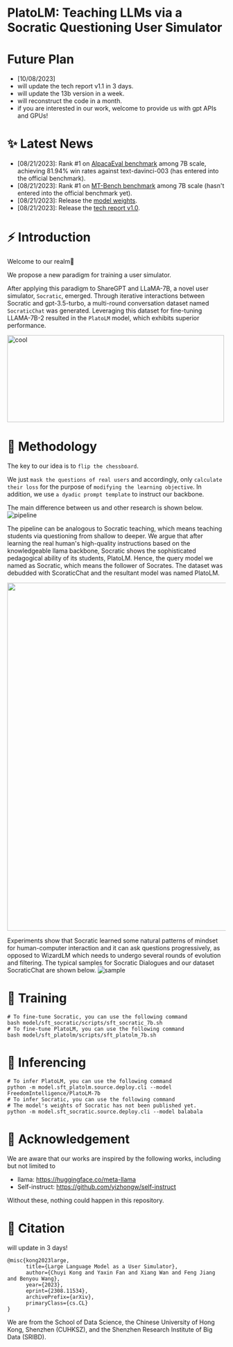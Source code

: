 # PlatoLM: Teaching LLMs via a Socratic Questioning User Simulator

# Future Plan
- [10/08/2023]
- will update the tech report v1.1 in 3 days.
- will update the 13b version in a week.
- will reconstruct the code in a month.
- if you are interested in our work, welcome to provide us with gpt APIs and GPUs!

# ✨ Latest News
- [08/21/2023]: Rank #1 on [AlpacaEval benchmark](https://tatsu-lab.github.io/alpaca_eval/) among 7B scale, achieving 81.94% win rates against text-davinci-003 (has entered into the official benchmark).
- [08/21/2023]: Rank #1 on [MT-Bench benchmark](https://huggingface.co/spaces/lmsys/chatbot-arena-leaderboard) among 7B scale (hasn't entered into the official benchmark yet).
- [08/21/2023]: Release the [model weights](https://huggingface.co/FreedomIntelligence/PlatoLM-7b/tree/main).
- [08/21/2023]: Release the [tech report v1.0](https://arxiv.org/abs/2308.11534).

# ⚡ Introduction
Welcome to our realm:hugs:

We propose a new paradigm for training a user simulator. 

After applying this paradigm to ShareGPT and LLaMA-7B, a novel user simulator, `Socratic`, emerged. Through iterative interactions between Socratic and gpt-3.5-turbo, a multi-round conversation dataset named `SocraticChat` was generated. Leveraging this dataset for fine-tuning LLAMA-7B-2 resulted in the `PlatoLM` model, which exhibits superior performance. 

<img src="https://github.com/FreedomIntelligence/PlatoLM/assets/73695787/253152f0-3262-4db8-9d4f-c66aab9b4323.png" width="500" height="200" alt="cool">

# :book: Methodology
The key to our idea is to `flip the chessboard`.

We just `mask the questions of real users` and accordingly, only `calculate their loss` for the purpose of `modifying the learning objective`.
In addition, we use `a dyadic prompt template` to instruct our backbone.

The main difference between us and other research is shown below.
![pipeline](https://github.com/FreedomIntelligence/PlatoLM/assets/73695787/ecd6156e-4125-4e3b-93a3-b9955cb740ce)

The pipeline can be analogous to Socratic teaching, which means teaching students via questioning from shallow to deeper. We argue that after learning the real human's high-quality instructions based on the knowledgeable llama backbone, Socratic shows the sophisticated pedagogical ability of its students, PlatoLM.
Hence, the query model we named as Socratic, which means the follower of Socrates. The dataset was debudded with ScoraticChat and the resultant model was named PlatoLM.
<div style="text-align:center">
    <img src="https://github.com/FreedomIntelligence/PlatoLM/assets/73695787/647ed4d1-c4ef-452c-90a8-cf42aafe4f9d" width="800"/>
</div>


Experiments show that Socratic learned some natural patterns of mindset for human-computer interaction and it can ask questions progressively, as opposed to WizardLM which needs to undergo several rounds of evolution and filtering. The typical samples for Socratic Dialogues and our dataset SocraticChat are shown below.
<img src="https://github.com/FreedomIntelligence/PlatoLM/assets/73695787/e4da7bdc-2102-4df7-9f31-eb3e8ca46c24.png" style="max-width: 500px; max-height: 1000px;"  alt="sample">



 
# 🚀 Training
```shell
# To fine-tune Socratic, you can use the following command
bash model/sft_socratic/scripts/sft_socratic_7b.sh
# To fine-tune PlatoLM, you can use the following command
bash model/sft_platolm/scripts/sft_platolm_7b.sh
```
# 🧐 Inferencing
```shell
# To infer PlatoLM, you can use the following command
python -m model.sft_platolm.source.deploy.cli --model FreedomIntelligence/PlatoLM-7b
# To infer Socratic, you can use the following command
# The model's weights of Socratic has not been published yet. 
python -m model.sft_socratic.source.deploy.cli --model balabala
```

# :tada: Acknowledgement

We are aware that our works are inspired by the following works, including but not limited to

- llama: https://huggingface.co/meta-llama
- Self-instruct: https://github.com/yizhongw/self-instruct
  
Without these, nothing could happen in this repository.

# 💭 Citation
will update in 3 days!
```
@misc{kong2023large,
      title={Large Language Model as a User Simulator}, 
      author={Chuyi Kong and Yaxin Fan and Xiang Wan and Feng Jiang and Benyou Wang},
      year={2023},
      eprint={2308.11534},
      archivePrefix={arXiv},
      primaryClass={cs.CL}
}
```
We are from the School of Data Science, the Chinese University of Hong Kong, Shenzhen (CUHKSZ), and the Shenzhen Research Institute of Big Data (SRIBD).
